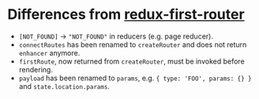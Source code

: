 # Differences from [redux-first-router](https://github.com/faceyspacey/redux-first-router)

- `[NOT_FOUND]` -> `"NOT_FOUND"` in reducers (e.g. page reducer).
- `connectRoutes` has been renamed to `createRouter` and does not return
  `enhancer` anymore.
- `firstRoute`, now returned from `createRouter`, must be invoked before
  rendering.
- `payload` has been renamed to `params`, e.g. `{ type: 'FOO', params: {} }` and
  `state.location.params`.
